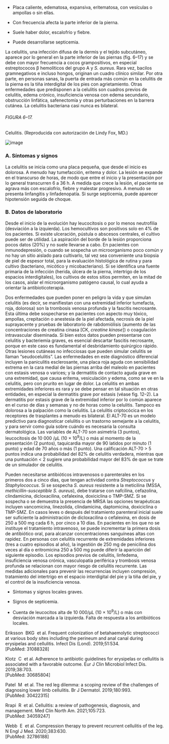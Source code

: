 -   Placa caliente, edematosa, expansiva, eritematosa, con vesículas o ampollas o sin ellas.
    
-   Con frecuencia afecta la parte inferior de la pierna.
    
-   Suele haber dolor, escalofrío y fiebre.
    
-   Puede desarrollarse septicemia.
    

La celulitis, una infección difusa de la dermis y el tejido subcutáneo, aparece por lo general en la parte inferior de las piernas (fig. 6–17) y se debe con mayor frecuencia a cocos grampositivos, en especial estreptococos β hemolíticos del grupo A y _S. aureus_. Rara vez, bacilos gramnegativos e incluso hongos, originan un cuadro clínico similar. Por otra parte, en personas sanas, la puerta de entrada más común en la celulitis de la pierna es la tiña interdigital de los pies con agrietamiento. Otras enfermedades que predisponen a la celulitis son cuadros previos de celulitis, edema crónico, insuficiencia venosa con edema secundario, obstrucción linfática, safenectomía y otras perturbaciones en la barrera cutánea. La celulitis bacteriana casi nunca es bilateral.

###### FIGURA 6–17.

Celulitis. (Reproducida con autorización de Lindy Fox, MD.)

![image](https://mgh.silverchair-cdn.com/mgh/content_public/book/3323/m_amed.cmdt23_ch6_f017-1_1682436369.17789.png?Expires=1693243007&Signature=aqKHVgFfGcOuGiiI3s450w-QumAfMqKIgiSXnu1mJ~j2VPvKPDfA--PD8CBA0LIPkeGQGsfTtRK6YFLUH5CIekn9clbJJyhleyDhPtp8h8uubizuGWMbab0BDhi~UCTo39aCtPPZMpzsMWPYy7RlgfEfyhx9GmZfyBl0ZsdK~AYFCAU0kIChqt~yRMP96qKYYD4AXhyJKUX8Gmdexd6H1gyHR01ctBvcDRSzzZy8QygwmI7om1i0XsktpZGsEG-AQVvjr9zFru0mh0QPUbhUZ~PQipLNF3VvKSZylPZeraSLnUYPUQ6nAR0etQ~fNp2MvLmWLIlGYdZ3-G1WBZo2Eg__&Key-Pair-Id=APKAIE5G5CRDK6RD3PGA)

### A. Síntomas y signos

La celulitis se inicia como una placa pequeña, que desde el inicio es dolorosa. A menudo hay tumefacción, eritema y dolor. La lesión se expande en el transcurso de horas, de modo que entre el inicio y la presentación por lo general transcurren 6 a 36 h. A medida que crece la lesión, el paciente se agrava más con escalofrío, fiebre y malestar progresivo. A menudo se presenta linfangitis y linfadenopatía. Si surge septicemia, puede aparecer hipotensión seguida de choque.

### B. Datos de laboratorio

Desde el inicio de la evolución hay leucocitosis o por lo menos neutrofilia (desviación a la izquierda). Los hemocultivos son positivos solo en 4% de los pacientes. Si existe ulceración, pústula o abscesos centrales, el cultivo puede ser de utilidad. La aspiración del borde de la lesión proporciona pocos datos (20%) y no suele llevarse a cabo. En pacientes con inmunodepresión, o cuando se sospecha un microorganismo poco común y no hay un sitio aislado para cultivarlo, tal vez sea conveniente una biopsia de piel de espesor total, para la evaluación histológica de rutina y para cultivo (bacteriano, micótico y micobacteriano). Si se identifica una fuente primaria de la infección (herida, úlcera de la pierna, intertrigo de los espacios interdigitales), los cultivos de estos sitios permiten, en la mitad de los casos, aislar el microorganismo patógeno causal, lo cual ayuda a orientar la antibioticoterapia.

Dos enfermedades que pueden poner en peligro la vida y que simulan celulitis (es decir, se manifiestan con una extremidad inferior tumefacta, roja, dolorosa) son la trombosis venosa profunda y la fascitis necrosante. Esta última debe sospecharse en pacientes con aspecto muy tóxico, ampollas, crepitación o anestesia de la piel afectada, necrosis de la piel suprayacente y pruebas de laboratorio de rabdomiólisis (aumento de las concentraciones de creatina cinasa [CK, _creatine kinase_]) o coagulación intravascular diseminada. Si bien estos datos pueden presentarse con celulitis y bacteriemia graves, es esencial descartar fascitis necrosante, porque en este caso es fundamental el desbridamiento quirúrgico rápido. Otras lesiones cutáneas no infecciosas que pueden simular celulitis se llaman “seudocelulitis”. Las enfermedades en este diagnóstico diferencial incluyen la paniculitis esclerosante, una placa roja aguda con sensibilidad extrema en la cara medial de las piernas arriba del maleolo en pacientes con estasis venosa o varices; y la dermatitis de contacto aguda grave en una extremidad, que causa eritema, vesiculación y edema, como se ve en la celulitis, pero con prurito en lugar de dolor. La celulitis en ambas extremidades inferiores es rara y se debe pensar en tal situación en otras entidades, en especial la dermatitis grave por estasis (véase fig. 12–2). La dermatitis por estasis grave de la extremidad inferior por lo común aparece en el curso de días y semanas y no de horas como la celulitis. Tampoco es dolorosa a la palpación como la celulitis. La celulitis criptocócica en los receptores de trasplantes a menudo es bilateral. El ALT-70 es un modelo predictivo para diagnosticar celulitis o un trastorno semejante a la celulitis, y para servir como guía sobre cuándo es necesaria la consulta dermatológica. Las variables de ALT-70 son asimetría (3 puntos), leucocitosis de 10 000 /μL (10 × 10<sup>9</sup>/L) o más al momento de la presentación (2 puntos), taquicardia mayor de 90 latidos por minuto (1 punto) y edad de 70 años o más (1 punto). Una calificación ALT-70 > 5 puntos indica una probabilidad del 82% de celulitis verdadera, mientras que una puntuación < 2 sugiere una probabilidad mayor del 83% de que se trate de un simulador de celulitis.

Pueden necesitarse antibióticos intravenosos o parenterales en los primeros dos a cinco días, que tengan actividad contra _Streptococcus_ y _Staphylococcus_. Si se sospecha _S. aureus_ resistente a la meticilina (MSSA, _methicillin-susceptible S. aureus_), debe tratarse con nafcilina, cefazolina, clindamicina, dicloxacilina, cefalexina, doxiciclina o TMP-SMZ. Si se sospecha o se demuestra la presencia de MRSA las opciones terapéuticas incluyen vancomicina, linezolida, clindamicina, daptomicina, doxiciclina o TMP-SMZ. En casos leves o después del tratamiento parenteral inicial suele ser suficiente la administración de dicloxacilina o cefalexina, en dosis de 250 a 500 mg cada 6 h, por cinco a 10 días. En pacientes en los que no se instituye el tratamiento intravenoso, se puede incrementar la primera dosis de antibiótico oral, para alcanzar concentraciones sanguíneas altas con rapidez. En personas con celulitis recurrente de extremidades inferiores (tres a cuatro episodios al año), la ingestión de 250 mg de penicilina dos veces al día o eritromicina 250 a 500 mg puede diferir la aparición del siguiente episodio. Los episodios previos de celulitis, linfedema, insuficiencia venosa crónica, vasculopatía periférica y trombosis venosa profunda se relacionan con mayor riesgo de celulitis recurrente. Las medidas adicionales para prevenir las recurrencias incluyen compresión, tratamiento del intertrigo en el espacio interdigital del pie y la tiña del pie, y el control de la insuficiencia venosa.

-   Síntomas y signos locales graves.
    
-   Signos de septicemia.
    
-   Cuenta de leucocitos alta de 10 000/μL (10 × 10<sup>9</sup>/L) o más con desviación marcada a la izquierda. Falta de respuesta a los antibióticos locales.
    

Eriksson  BKG  et al. Frequent colonization of betahaemolytic streptococci at various body sites including the perineum and anal canal during erysipelas and cellulitis. Infect Dis (Lond). 2019;51:534.  
[PubMed: 31088328]    

Klotz  C  et al. Adherence to antibiotic guidelines for erysipelas or cellulitis is associated with a favorable outcome. Eur J Clin Microbiol Infect Dis. 2019;38:703.  
[PubMed: 30685804]    

Patel  M  et al. The red leg dilemma: a scoping review of the challenges of diagnosing lower limb cellulitis. Br J Dermatol. 2019;180:993.  
[PubMed: 30422315]    

Rrapi  R  et al. Cellulitis: a review of pathogenesis, diagnosis, and management. Med Clin North Am. 2021;105:723.  
[PubMed: 34059247]    

Webb  E  et al. Compression therapy to prevent recurrent cellulitis of the leg. N Engl J Med. 2020;383:630.  
[PubMed: 32786188]